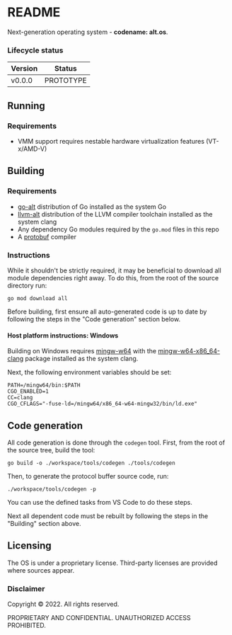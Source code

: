 README
======

Next-generation operating system - **codename: alt.os**.

### Lifecycle status

Version        | Status
-------------- | ------
v0.0.0         | PROTOTYPE


## Running

### Requirements
* VMM support requires nestable hardware virtualization features (VT-x/AMD-V)


## Building

### Requirements
* [go-alt](https://github.com/mrf-git/go-alt/blob/feature/initialPort/README-alt.md) distribution of Go installed as the system Go
* [llvm-alt](https://github.com/mrf-git/llvm-alt/blob/feature/initialPort/README-alt.md) distribution of the LLVM compiler toolchain installed as the system clang
* Any dependency Go modules required by the `go.mod` files in this repo
* A [protobuf](https://developers.google.com/protocol-buffers) compiler

### Instructions
While it shouldn't be strictly required, it may be beneficial to download all module dependencies right away. To do this, from the root of the source directory run:
```
go mod download all
```

Before building, first ensure all auto-generated code is up to date by following the steps in the "Code generation" section below.


#### Host platform instructions: Windows
Building on Windows requires [mingw-w64](https://www.mingw-w64.org) with the [mingw-w64-x86_64-clang](https://packages.msys2.org/package/mingw-w64-x86_64-clang) package installed as the system clang.

Next, the following environment variables should be set:
```
PATH=/mingw64/bin:$PATH
CGO_ENABLED=1
CC=clang
CGO_CFLAGS="-fuse-ld=/mingw64/x86_64-w64-mingw32/bin/ld.exe"
```


## Code generation
All code generation is done through the `codegen` tool. First, from the root of the source tree, build the tool:
```
go build -o ./workspace/tools/codegen ./tools/codegen
```

Then, to generate the protocol buffer source code, run:
```
./workspace/tools/codegen -p
```

You can use the defined tasks from VS Code to do these steps.

Next all dependent code must be rebuilt by following the steps in the "Building" section above.

## Licensing

The OS is under a proprietary license. Third-party licenses are provided where sources appear.

### Disclaimer
Copyright © 2022. All rights reserved.

PROPRIETARY AND CONFIDENTIAL. UNAUTHORIZED ACCESS PROHIBITED.
